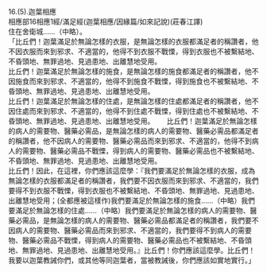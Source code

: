 16.(5).迦葉相應  
相應部16相應1經/滿足經(迦葉相應/因緣篇/如來記說)(莊春江譯)  
住在舍衛城……（中略）。  
「比丘們！迦葉滿足於無論怎樣的衣服，是無論怎樣的衣服都滿足者的稱讚者，他不因衣服而來到邪求、不適當的，他得不到衣服不戰慄，得到衣服也不被繫結地、不昏頭地、無罪過地、見過患地、出離慧地受用。  
比丘們！迦葉滿足於無論怎樣的施食，是無論怎樣的施食都滿足者的稱讚者，他不因施食而來到邪求、不適當的，他得不到施食不戰慄，得到施食也不被繫結地、不昏頭地、無罪過地、見過患地、出離慧地受用。  
比丘們！迦葉滿足於無論怎樣的住處，是無論怎樣的住處都滿足者的稱讚者，他不因住處而來到邪求、不適當的，他得不到住處不戰慄，得到住處也不被繫結地、不昏頭地、無罪過地、見過患地、出離慧地受用。　　 比丘們！迦葉滿足於無論怎樣的病人的需要物、醫藥必需品，是無論怎樣的病人的需要物、醫藥必需品都滿足者的稱讚者，他不因病人的需要物、醫藥必需品而來到邪求、不適當的，他得不到病人的需要物、醫藥必需品不戰慄，得到病人的需要物、醫藥必需品也不被繫結地、不昏頭地、無罪過地、見過患地、出離慧地受用。  
比丘們！因此，在這裡，你們應該這麼學：『我們要滿足於無論怎樣的衣服，成為無論怎樣的衣服都滿足者的稱讚者，我們要不因衣服而來到邪求、不適當的，我們要得不到衣服不戰慄，得到衣服也不被繫結地、不昏頭地、無罪過地、見過患地、出離慧地受用；(全都應被這樣作)我們要滿足於無論怎樣的施食……（中略）我們要滿足於無論怎樣的住處……（中略）我們要滿足於無論怎樣的病人的需要物、醫藥必需品，是無論怎樣的病人的需要物、醫藥必需品都滿足者的稱讚者，我們要不因病人的需要物、醫藥必需品而來到邪求、不適當的，我們要得不到病人的需要物、醫藥必需品不戰慄，得到病人的需要物、醫藥必需品也不被繫結地、不昏頭地、無罪過地、見過患地、出離慧地受用。』比丘們！你們應該這麼學。比丘們！我要以迦葉教誡你們，或其他等同迦葉者，當被教誡後，你們應該如實地實行。」  
  
  
